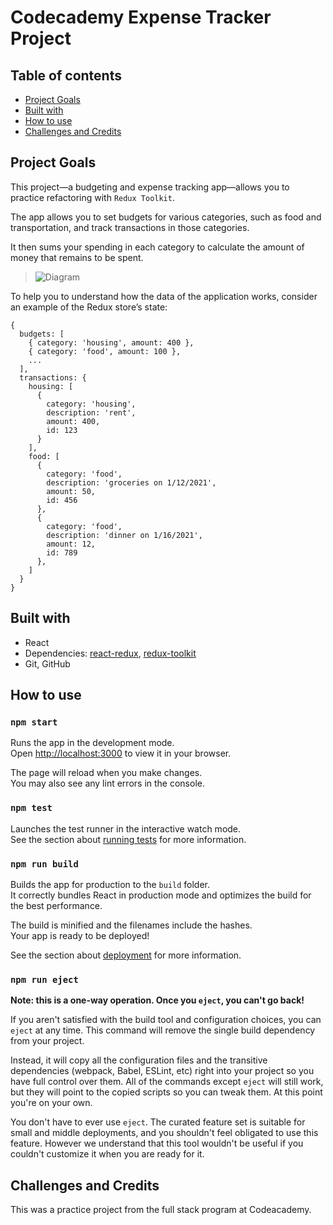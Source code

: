 # Codecademy Expense Tracker Project

## Table of contents

- [Project Goals](#project-goals)
- [Built with](#built-with)
- [How to use](#how-to-use)
- [Challenges and Credits](#challenges-and-credits)

## Project Goals

This project—a budgeting and expense tracking app—allows you to practice refactoring with `Redux Toolkit`.

The app allows you to set budgets for various categories, such as food and transportation, and track transactions in those categories.

It then sums your spending in each category to calculate the amount of money that remains to be spent.

> ![Diagram]()

To help you to understand how the data of the application works, consider an example of the Redux store’s state:

```
{
  budgets: [
    { category: 'housing', amount: 400 },
    { category: 'food', amount: 100 },
    ...
  ],
  transactions: {
    housing: [
      {
        category: 'housing',
        description: 'rent',
        amount: 400,
        id: 123
      }
    ],
    food: [
      {
        category: 'food',
        description: 'groceries on 1/12/2021',
        amount: 50,
        id: 456
      },
      {
        category: 'food',
        description: 'dinner on 1/16/2021',
        amount: 12,
        id: 789
      },
    ]
  }
}
```

## Built with

- React
- Dependencies: [react-redux](https://react-redux.js.org/), [redux-toolkit](https://redux-toolkit.js.org/)
- Git, GitHub

## How to use

### `npm start`

Runs the app in the development mode.\
Open [http://localhost:3000](http://localhost:3000) to view it in your browser.

The page will reload when you make changes.\
You may also see any lint errors in the console.

### `npm test`

Launches the test runner in the interactive watch mode.\
See the section about [running tests](https://facebook.github.io/create-react-app/docs/running-tests) for more information.

### `npm run build`

Builds the app for production to the `build` folder.\
It correctly bundles React in production mode and optimizes the build for the best performance.

The build is minified and the filenames include the hashes.\
Your app is ready to be deployed!

See the section about [deployment](https://facebook.github.io/create-react-app/docs/deployment) for more information.

### `npm run eject`

**Note: this is a one-way operation. Once you `eject`, you can't go back!**

If you aren't satisfied with the build tool and configuration choices, you can `eject` at any time. This command will remove the single build dependency from your project.

Instead, it will copy all the configuration files and the transitive dependencies (webpack, Babel, ESLint, etc) right into your project so you have full control over them. All of the commands except `eject` will still work, but they will point to the copied scripts so you can tweak them. At this point you're on your own.

You don't have to ever use `eject`. The curated feature set is suitable for small and middle deployments, and you shouldn't feel obligated to use this feature. However we understand that this tool wouldn't be useful if you couldn't customize it when you are ready for it.

## Challenges and Credits

This was a practice project from the full stack program at Codeacademy.
